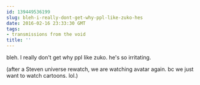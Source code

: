 ```yaml
---
id: 139449536199
slug: bleh-i-really-dont-get-why-ppl-like-zuko-hes
date: 2016-02-16 23:33:30 GMT
tags:
- transmissions from the void
title: ''
---
```

bleh. I really don't get why ppl like zuko. he's so irritating. 

(after a Steven universe rewatch, we are watching avatar again. bc we just want to watch cartoons. lol.)